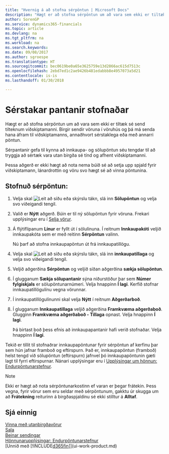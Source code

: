 ```yaml
---
title: "Hvernig á að stofna sérpöntun | Microsoft Docs"
description: "Hægt er að stofna sérpöntun um að vara sem ekki er tiltæk sé send tilteknum viðskiptamanni. Birgir sendir vöruna í vöruhús og þá má senda hana áfram til viðskiptamanns, annaðhvort sérstaklega eða með annarri pöntun."
author: SorenGP
ms.service: dynamics365-financials
ms.topic: article
ms.devlang: na
ms.tgt_pltfrm: na
ms.workload: na
ms.search.keywords: 
ms.date: 09/08/2017
ms.author: sgroespe
ms.translationtype: HT
ms.sourcegitcommit: bec0619be0a65e3625759e13d2866ac615d7513c
ms.openlocfilehash: 2ebd7ed1c2ae9426b481edabbb8e4957073a5d21
ms.contentlocale: is-is
ms.lasthandoff: 01/30/2018

---
```

# <a name="create-special-orders"></a>Sérstakar pantanir stofnaðar
Hægt er að stofna sérpöntun um að vara sem ekki er tiltæk sé send tilteknum viðskiptamanni. Birgir sendir vöruna í vöruhús og þá má senda hana áfram til viðskiptamanns, annaðhvort sérstaklega eða með annarri pöntun.  

Sérpantanir gefa til kynna að innkaupa- og sölupöntun séu tengdar til að tryggja að sértæk vara utan birgða sé tínd og afhent viðskiptamanni.  

Þessa aðgerð er ekki hægt að nota nema búið sé að setja upp spjald fyrir viðskiptamann, lánardrottin og vöru svo hægt sé að vinna pöntunina.  

## <a name="to-create-a-special-order"></a>Stofnuð sérpöntun:  
1.  Velja skal ![Leit að síðu eða skýrslu](media/ui-search/search_small.png "Leit að síðu eða skýrslu táknið") tákn, slá inn **Sölupöntun** og velja svo viðeigandi tengil.  
2. Valið er **Nýtt** aðgerð. Búin er til ný  sölupöntun fyrir vöruna. Frekari upplýsingar eru í [Selja vörur](sales-how-sell-products.md).
3.  Á flýtiflipanum **Línur** er fyllt út í sölulínuna. Í reitnum **Innkaupakóti** veljið innkaupakóta sem er með reitinn **Sérpöntun** valinn.

    Nú þarf að stofna innkaupapöntun út frá innkaupatillögu.  
4. Velja skal ![Leit að síðu eða skýrslu](media/ui-search/search_small.png "Leit að síðu eða skýrslu táknið") tákn, slá inn **innkaupatillaga** og velja svo viðeigandi tengil.  
5. Veljið aðgerðina **Sérpöntun** og veljið síðan aðgerðina **sækja sölupöntun**.  
6.  Í glugganum **Sækja sölupantanir** sýna niðurstöður þar sem **Númer fylgiskjals** er sölupöntunarnúmeri. Velja hnappinn **Í lagi**. Kerfið stofnar innkaupatillögulínu vegna vörunnar.  
7.  Í innkaupatillögulínunni skal velja **Nýtt** í reitnum **Aðgerðarboð**.  
8.  Í glugganum **Innkaupatillaga** veljið aðgerðina **Framkvæma aðgerðaboð**. Glugginn **Framkvæma aðgerðaboð - Tillaga** opnast. Velja hnappinn **Í lagi**.  

    Þá birtast boð þess efnis að innkaupapantanir hafi verið stofnaðar. Velja hnappinn **Í lagi**.  

Tekið er tillit til stofnaðrar innkaupapöntunar fyrir sérpöntun af kerfinu þar sem hún jafnar framboð og eftirspurn. Það er, innkaupapöntun (framboð) helst tengd við sölupöntun (eftirspurn) jafnvel þó innkaupapöntunin gæti lagt til fyrri eftirspurnar. Nánari upplýsingar eru í [Upplýsingar um hönnun: Endurpöntunarstefnur](design-details-reservation-order-tracking-and-action-messaging.md).  

> [!NOTE]  
>  Ekki er hægt að nota sérpöntunarkostinn ef varan er þegar frátekin. Þess vegna, fyrir vörur sem eru seldar með sérpöntunum, gakktu úr skugga um að **Frátekning** reiturinn á birgðaspjaldinu sé ekki stilltur á **Alltaf**.  

## <a name="see-also"></a>Sjá einnig  
[Vinna með utanbirgðavörur](inventory-how-work-nonstock-items.md)  
[Sala](sales-manage-sales.md)  
[Beinar sendingar](sales-how-drop-shipment.md)   
[Hönnunarupplýsingar: Endurpöntunarstefnur](design-details-reservation-order-tracking-and-action-messaging.md)  
[Unnið með [!INCLUDE[d365fin](includes/d365fin_md.md)]](ui-work-product.md)

